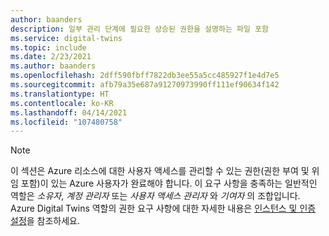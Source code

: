 ```yaml
---
author: baanders
description: 일부 관리 단계에 필요한 상승된 권한을 설명하는 파일 포함
ms.service: digital-twins
ms.topic: include
ms.date: 2/23/2021
ms.author: baanders
ms.openlocfilehash: 2dff590fbff7822db3ee55a5cc485927f1e4d7e5
ms.sourcegitcommit: afb79a35e687a91270973990ff111ef90634f142
ms.translationtype: HT
ms.contentlocale: ko-KR
ms.lasthandoff: 04/14/2021
ms.locfileid: "107480758"
---
```

>[!NOTE]
> 이 섹션은 Azure 리소스에 대한 사용자 액세스를 관리할 수 있는 권한(권한 부여 및 위임 포함)이 있는 Azure 사용자가 완료해야 합니다. 이 요구 사항을 충족하는 일반적인 역할은 *소유자*, *계정 관리자* 또는 *사용자 액세스 관리자* 와 *기여자* 의 조합입니다. Azure Digital Twins 역할의 권한 요구 사항에 대한 자세한 내용은 [인스턴스 및 인증 설정](../articles/digital-twins/how-to-set-up-instance-portal.md#prerequisites-permission-requirements)을 참조하세요.
